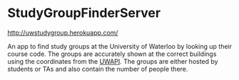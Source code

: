 # StudyGroupFinderServer

http://uwstudygroup.herokuapp.com/

An app to find study groups at the University of Waterloo by looking up their course code. The groups are accurately shown at the correct buildings using the coordinates from the <a href="https://github.com/uWaterloo/api-documentation">UWAPI</a>.
The groups are either hosted by students or TAs and also contain the number of people there.
